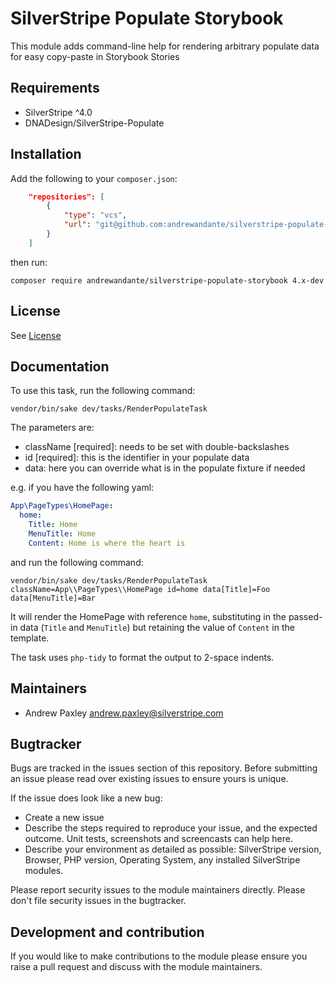 # SilverStripe Populate Storybook

This module adds command-line help for rendering arbitrary populate data
for easy copy-paste in Storybook Stories

## Requirements

* SilverStripe ^4.0
* DNADesign/SilverStripe-Populate

## Installation

Add the following to your `composer.json`:

```json
    "repositories": [
        {
            "type": "vcs",
            "url": "git@github.com:andrewandante/silverstripe-populate-storybook.git"
        }
    ]
```

then run:

```shell
composer require andrewandante/silverstripe-populate-storybook 4.x-dev
```

## License
See [License](license.md)

## Documentation

To use this task, run the following command:

```shell
vendor/bin/sake dev/tasks/RenderPopulateTask
```

The parameters are:

- className [required]: needs to be set with double-backslashes
- id [required]: this is the identifier in your populate data
- data: here you can override what is in the populate fixture if needed

e.g. if you have the following yaml:

```yaml
App\PageTypes\HomePage:
  home:
    Title: Home
    MenuTitle: Home
    Content: Home is where the heart is
```

and run the following command:

```shell
vendor/bin/sake dev/tasks/RenderPopulateTask className=App\\PageTypes\\HomePage id=home data[Title]=Foo data[MenuTitle]=Bar
```

It will render the HomePage with reference `home`, substituting in the passed-in data (`Title` and `MenuTitle`) but retaining the value of `Content` in the template.

The task uses `php-tidy` to format the output to 2-space indents.

## Maintainers
 * Andrew Paxley <andrew.paxley@silverstripe.com>

## Bugtracker
Bugs are tracked in the issues section of this repository. Before submitting an issue please read over
existing issues to ensure yours is unique.

If the issue does look like a new bug:

 - Create a new issue
 - Describe the steps required to reproduce your issue, and the expected outcome. Unit tests, screenshots
 and screencasts can help here.
 - Describe your environment as detailed as possible: SilverStripe version, Browser, PHP version,
 Operating System, any installed SilverStripe modules.

Please report security issues to the module maintainers directly. Please don't file security issues in the bugtracker.

## Development and contribution
If you would like to make contributions to the module please ensure you raise a pull request and discuss with the module maintainers.
